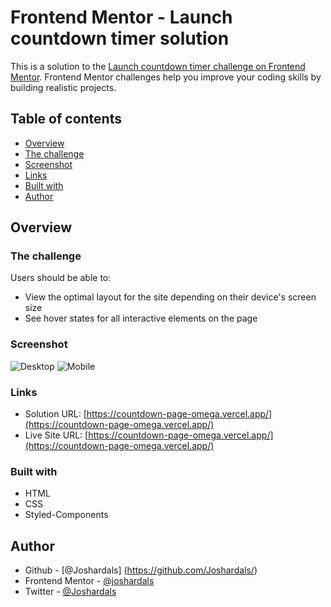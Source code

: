 # Frontend Mentor - Launch countdown timer solution

This is a solution to the [Launch countdown timer challenge on Frontend Mentor](https://www.frontendmentor.io/challenges/launch-countdown-timer-N0XkGfyz-). Frontend Mentor challenges help you improve your coding skills by building realistic projects.

## Table of contents

- [Overview](#overview)
- [The challenge](#the-challenge)
- [Screenshot](#screenshot)
- [Links](#links)
- [Built with](#built-with)
- [Author](#author)

## Overview

### The challenge

Users should be able to:

- View the optimal layout for the site depending on their device's screen size
- See hover states for all interactive elements on the page

### Screenshot

![Desktop](./public/screenshots/countdown-desktop.png)
![Mobile](./public/screenshots/countdown-mobile.png)

### Links

- Solution URL: [https://countdown-page-omega.vercel.app/](https://countdown-page-omega.vercel.app/)
- Live Site URL: [https://countdown-page-omega.vercel.app/](https://countdown-page-omega.vercel.app/)

### Built with

- HTML
- CSS
- Styled-Components

## Author

- Github - [@Joshardals] (https://github.com/Joshardals/)
- Frontend Mentor - [@joshardals](https://www.frontendmentor.io/profile/Joshardals)
- Twitter - [@Joshardals](https://www.twitter.com/joshardals)
